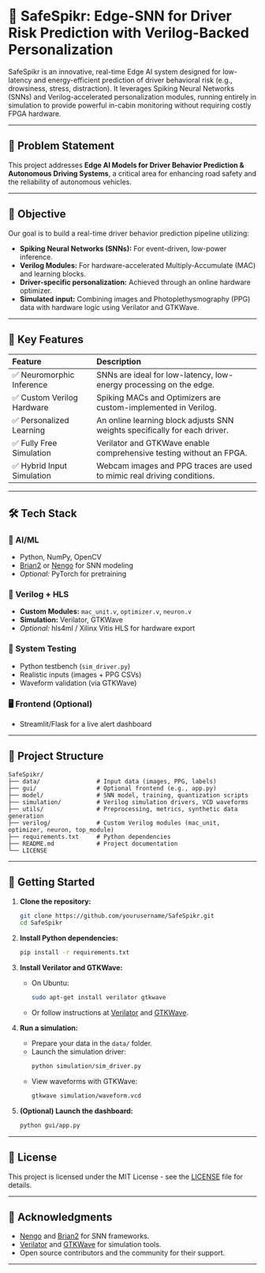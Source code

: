 # 🚗 SafeSpikr: Edge-SNN for Driver Risk Prediction with Verilog-Backed Personalization

SafeSpikr is an innovative, real-time Edge AI system designed for low-latency and energy-efficient prediction of driver behavioral risk (e.g., drowsiness, stress, distraction). It leverages Spiking Neural Networks (SNNs) and Verilog-accelerated personalization modules, running entirely in simulation to provide powerful in-cabin monitoring without requiring costly FPGA hardware.

---

## 🧠 Problem Statement

This project addresses **Edge AI Models for Driver Behavior Prediction & Autonomous Driving Systems**, a critical area for enhancing road safety and the reliability of autonomous vehicles.

---

## 🎯 Objective

Our goal is to build a real-time driver behavior prediction pipeline utilizing:

* **Spiking Neural Networks (SNNs):** For event-driven, low-power inference.
* **Verilog Modules:** For hardware-accelerated Multiply-Accumulate (MAC) and learning blocks.
* **Driver-specific personalization:** Achieved through an online hardware optimizer.
* **Simulated input:** Combining images and Photoplethysmography (PPG) data with hardware logic using Verilator and GTKWave.

---

## 🌟 Key Features

| Feature                   | Description                                                                 |
| :------------------------ | :-------------------------------------------------------------------------- |
| ✅ Neuromorphic Inference   | SNNs are ideal for low-latency, low-energy processing on the edge.          |
| ✅ Custom Verilog Hardware  | Spiking MACs and Optimizers are custom-implemented in Verilog.              |
| ✅ Personalized Learning    | An online learning block adjusts SNN weights specifically for each driver.  |
| ✅ Fully Free Simulation    | Verilator and GTKWave enable comprehensive testing without an FPGA.         |
| ✅ Hybrid Input Simulation  | Webcam images and PPG traces are used to mimic real driving conditions.     |

---

## 🛠️ Tech Stack

### 🔧 AI/ML

* Python, NumPy, OpenCV
* [Brian2](https://brian2.readthedocs.io/) or [Nengo](https://www.nengo.ai/) for SNN modeling
* *Optional:* PyTorch for pretraining

### 💾 Verilog + HLS

* **Custom Modules:** `mac_unit.v`, `optimizer.v`, `neuron.v`
* **Simulation:** Verilator, GTKWave
* *Optional:* hls4ml / Xilinx Vitis HLS for hardware export

### 🧪 System Testing

* Python testbench (`sim_driver.py`)
* Realistic inputs (images + PPG CSVs)
* Waveform validation (via GTKWave)

### 🖥️ Frontend (Optional)

* Streamlit/Flask for a live alert dashboard

---

## 📁 Project Structure

```
SafeSpikr/
├── data/                # Input data (images, PPG, labels)
├── gui/                 # Optional frontend (e.g., app.py)
├── model/               # SNN model, training, quantization scripts
├── simulation/          # Verilog simulation drivers, VCD waveforms
├── utils/               # Preprocessing, metrics, synthetic data generation
├── verilog/             # Custom Verilog modules (mac_unit, optimizer, neuron, top_module)
├── requirements.txt     # Python dependencies
├── README.md            # Project documentation
└── LICENSE
```

---

## 🚀 Getting Started

1. **Clone the repository:**
   ```bash
   git clone https://github.com/yourusername/SafeSpikr.git
   cd SafeSpikr
   ```

2. **Install Python dependencies:**
   ```bash
   pip install -r requirements.txt
   ```

3. **Install Verilator and GTKWave:**
   - On Ubuntu:
     ```bash
     sudo apt-get install verilator gtkwave
     ```
   - Or follow instructions at [Verilator](https://verilator.org/) and [GTKWave](http://gtkwave.sourceforge.net/).

4. **Run a simulation:**
   - Prepare your data in the `data/` folder.
   - Launch the simulation driver:
     ```bash
     python simulation/sim_driver.py
     ```
   - View waveforms with GTKWave:
     ```bash
     gtkwave simulation/waveform.vcd
     ```

5. **(Optional) Launch the dashboard:**
   ```bash
   python gui/app.py
   ```

---

## 📜 License

This project is licensed under the MIT License - see the [LICENSE](LICENSE) file for details.

---

## 👥 Acknowledgments

* [Nengo](https://www.nengo.ai/) and [Brian2](https://brian2.readthedocs.io/) for SNN frameworks.
* [Verilator](https://verilator.org/) and [GTKWave](http://gtkwave.sourceforge.net/) for simulation tools.
* Open source contributors and the community for their support.

---
